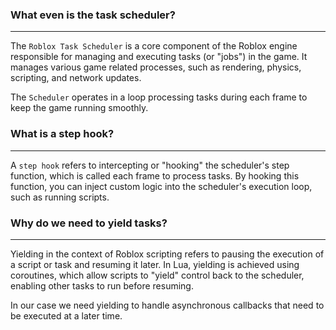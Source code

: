 ### What even is the task scheduler?
--------------------
The `Roblox Task Scheduler` is a core component of the Roblox engine responsible for managing and executing tasks (or "jobs") in the game. It manages various game related processes, such as rendering, physics, scripting, and network updates. 

The `Scheduler` operates in a loop processing tasks during each frame to keep the game running smoothly.
### What is a step hook?
-----
A `step hook` refers to intercepting or "hooking" the scheduler's step function, which is called each frame to process tasks. By hooking this function, you can inject custom logic into the scheduler's execution loop, such as running scripts.
### Why do we need to yield tasks?
----
Yielding in the context of Roblox scripting refers to pausing the execution of a script or task and resuming it later. In Lua, yielding is achieved using coroutines, which allow scripts to "yield" control back to the scheduler, enabling other tasks to run before resuming. 

In our case we need yielding to handle asynchronous callbacks that need to be executed at a later time.

